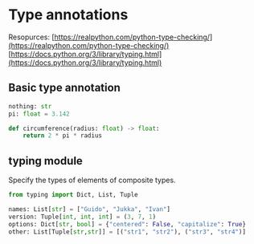 

# Type annotations
Resopurces:
[https://realpython.com/python-type-checking/](https://realpython.com/python-type-checking/)
[https://docs.python.org/3/library/typing.html](https://docs.python.org/3/library/typing.html)
## Basic type annotation
```python
nothing: str
pi: float = 3.142

def circumference(radius: float) -> float:
    return 2 * pi * radius
```

## typing module
Specify the types of elements of composite types.
```python
from typing import Dict, List, Tuple

names: List[str] = ["Guido", "Jukka", "Ivan"]
version: Tuple[int, int, int] = (3, 7, 1)
options: Dict[str, bool] = {"centered": False, "capitalize": True}
other: List[Tuple[str,str]] = [("str1", "str2"), ("str3", "str4")]
```
<!--stackedit_data:
eyJoaXN0b3J5IjpbLTIwMTI1NzQwMDksMTgxNTI5ODA5MywtOD
MyODY5MjIzLDczMDk5ODExNl19
-->